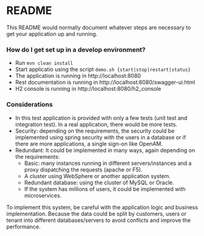 # README

This README would normally document whatever steps are necessary to get your application up and running.

### How do I get set up in a develop environment?

* Run `mvn clean install` 
* Start applicatio using the script `demo.sh {start|stop|restart|status}`
* The application is running in http://localhost:8080
* Rest documentation is running in http://localhost:8080/swagger-ui.html
* H2 console is running in http://localhost:8080/h2_console


### Considerations
* In this test application is provided with only a few tests (unit test and integration test). In a real application, there would be more tests.
* Security: depending on the requirements, the security could be implemented using spring security with the users in a database or if there are more applications, a single sign-on like OpenAM.
* Redundant: It could be implemented in many ways, again depending on the requirements: 
    * Basic: many instances running in different servers/instances and a proxy dispatching the requests (apache or F5).
    * A cluster using WebSphere or another application system.
    * Redundant database: using the cluster of MySQL or Oracle.
    * If the system has millions of users, it could be implemented with microservices.
    
To implement this system, be careful with the application logic and business implementation. Because the data could be split by customers, users or tenant into different databases/servers to avoid conflicts and improve the performance.
